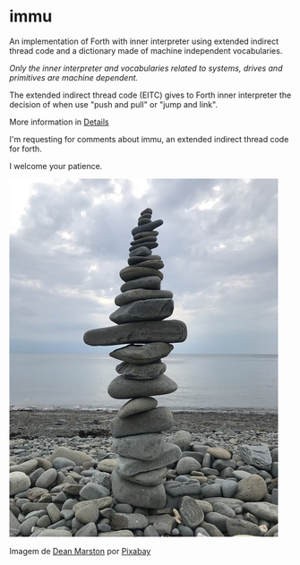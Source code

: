 # immu

An implementation of Forth with inner interpreter using extended indirect thread code and a dictionary made of machine independent vocabularies. 
  
_Only the inner interpreter and vocabularies related to systems, drives and primitives are machine dependent._

The extended indirect thread code (EITC) gives to Forth inner interpreter the decision of when use "push and pull" or "jump and link".

More information in [Details](https://github.com/agsb/immu/blob/main/Details.md)

I'm requesting for comments about immu, an extended indirect thread code for forth. 

I welcome your patience.

![image](https://github.com/agsb/immu/blob/main/beach-g681c55cdd_640.jpg)

Imagem de <a href="https://pixabay.com/pt/users/deanmarston-10862868/?utm_source=link-attribution&amp;utm_medium=referral&amp;utm_campaign=image&amp;utm_content=4388135">Dean Marston</a> por <a href="https://pixabay.com/pt/?utm_source=link-attribution&amp;utm_medium=referral&amp;utm_campaign=image&amp;utm_content=4388135">Pixabay</a>
